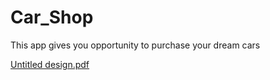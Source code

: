 # Car_Shop

This app gives you opportunity to purchase your dream cars 


[Untitled design.pdf](https://github.com/xitara17/Car_Shop/files/6924736/Untitled.design.pdf)


